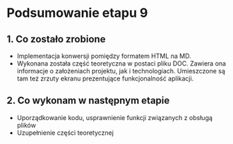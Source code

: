 # Podsumowanie etapu 9
## 1. Co zostało zrobione
* Implementacja konwersji pomiędzy formatem HTML na MD.
* Wykonana została część teoretyczna w postaci pliku DOC. Zawiera ona informacje o założeniach projektu, jak i technologiach. Umieszczone są tam też zrzuty ekranu prezentujące funkcjonalność aplikacji. 

## 2. Co wykonam w następnym etapie
* Uporządkowanie kodu, usprawnienie funkcji związanych z obsługą plików
* Uzupełnienie części teoretycznej